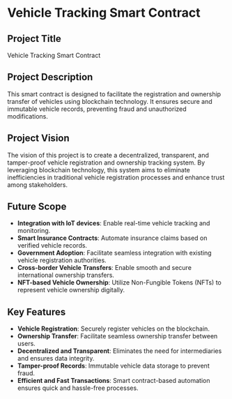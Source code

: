 # Vehicle Tracking Smart Contract

## Project Title
Vehicle Tracking Smart Contract

## Project Description
This smart contract is designed to facilitate the registration and ownership transfer of vehicles using blockchain technology. It ensures secure and immutable vehicle records, preventing fraud and unauthorized modifications.

## Project Vision
The vision of this project is to create a decentralized, transparent, and tamper-proof vehicle registration and ownership tracking system. By leveraging blockchain technology, this system aims to eliminate inefficiencies in traditional vehicle registration processes and enhance trust among stakeholders.

## Future Scope
- **Integration with IoT devices**: Enable real-time vehicle tracking and monitoring.
- **Smart Insurance Contracts**: Automate insurance claims based on verified vehicle records.
- **Government Adoption**: Facilitate seamless integration with existing vehicle registration authorities.
- **Cross-border Vehicle Transfers**: Enable smooth and secure international ownership transfers.
- **NFT-based Vehicle Ownership**: Utilize Non-Fungible Tokens (NFTs) to represent vehicle ownership digitally.

## Key Features
- **Vehicle Registration**: Securely register vehicles on the blockchain.
- **Ownership Transfer**: Facilitate seamless ownership transfer between users.
- **Decentralized and Transparent**: Eliminates the need for intermediaries and ensures data integrity.
- **Tamper-proof Records**: Immutable vehicle data storage to prevent fraud.
- **Efficient and Fast Transactions**: Smart contract-based automation ensures quick and hassle-free processes.

